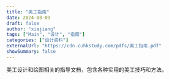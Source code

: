 ```yaml
---
title: "美工指南"
date: 2024-08-09
draft: false
author: "xiajiang"
tags: ["Main", "设计", "指南"]
categories: ["设计资料"]
externalUrl: "https://cdn.cuhkstudy.com/pdfs/美工指南.pdf"
showSummary: false
---
```


美工设计和绘图相关的指导文档，包含各种实用的美工技巧和方法。